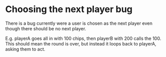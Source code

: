 # Choosing  the next player bug

There is a bug currently were a user is chosen as the next player even though there should be no next player.

E.g. playerA goes all in with 100 chips, then playerB with 200 calls the 100.
This should mean the round is over, but instead it loops back to playerA, asking them to act. 